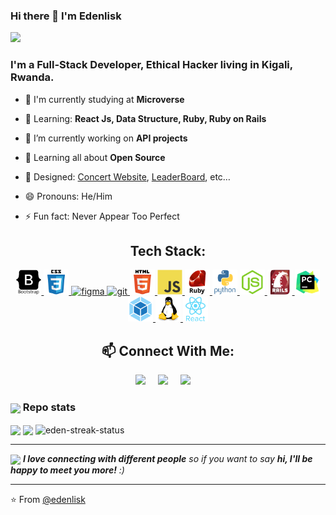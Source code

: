 ### Hi there 👋 I'm Edenlisk
<img src="https://indoanalytica.com/static/images/bannerr.gif">
<link rel="stylesheet" href="https://cdn.jsdelivr.net/gh/devicons/devicon@v2.15.1/devicon.min.css">

### I'm a Full-Stack Developer, Ethical Hacker living in Kigali, Rwanda.


- 🏢 I'm currently studying at **Microverse**

- 📙 Learning: **React Js, Data Structure, Ruby, Ruby on Rails**
  
- 🔭 I’m currently working on **API projects**

- 🌱 Learning all about **Open Source**

- 💅 Designed: [Concert Website](https://edenlisk.github.io/concert-website/), [LeaderBoard](https://edenlisk.github.io/Leaderboard/dist/), etc…
  
- 😄 Pronouns: He/Him
  
- ⚡ Fun fact: Never Appear Too Perfect

## <h2 align ="center">Tech Stack:</h2>
<p align="center"> <a href="https://getbootstrap.com" target="_blank" rel="noreferrer"> <img src="https://raw.githubusercontent.com/devicons/devicon/master/icons/bootstrap/bootstrap-plain-wordmark.svg" alt="bootstrap" width="40" height="40"/> </a> <a href="https://www.w3schools.com/css/" target="_blank" rel="noreferrer"> <img src="https://raw.githubusercontent.com/devicons/devicon/master/icons/css3/css3-original-wordmark.svg" alt="css3" width="40" height="40"/> </a> <a href="https://www.figma.com/" target="_blank" rel="noreferrer"> <img src="https://www.vectorlogo.zone/logos/figma/figma-icon.svg" alt="figma" width="40" height="40"/> </a> <a href="https://git-scm.com/" target="_blank" rel="noreferrer"> <img src="https://www.vectorlogo.zone/logos/git-scm/git-scm-icon.svg" alt="git" width="40" height="40"/> </a> <a href="https://www.w3.org/html/" target="_blank" rel="noreferrer"> <img src="https://raw.githubusercontent.com/devicons/devicon/master/icons/html5/html5-original-wordmark.svg" alt="html5" width="40" height="40"/> </a> <a href="https://developer.mozilla.org/en-US/docs/Web/JavaScript" target="_blank" rel="noreferrer"> <img src="https://raw.githubusercontent.com/devicons/devicon/master/icons/javascript/javascript-original.svg" alt="javascript" width="40" height="40"/> </a> <a href="https://developer.mozilla.org/en-US/docs/Web/JavaScript" target="_blank" rel="noreferrer"> <img src="https://raw.githubusercontent.com/devicons/devicon/master/icons/ruby/ruby-original-wordmark.svg" alt="ruby" width="40" height="40"/> </a><a href="#" target="_blank" rel="noreferrer"> <img src="https://raw.githubusercontent.com/devicons/devicon/master/icons/python/python-original-wordmark.svg" alt="python" width="40" height="40"/> </a><a href="#" target="_blank" rel="noreferrer"> <img src="https://raw.githubusercontent.com/devicons/devicon/master/icons/nodejs/nodejs-original.svg" alt="nodejs" width="40" height="40"/> </a><a href="#" target="_blank" rel="noreferrer"> <img src="https://raw.githubusercontent.com/devicons/devicon/master/icons/rails/rails-original-wordmark.svg" alt="rails" width="40" height="40"/> </a><a href="#" target="_blank" rel="noreferrer"> <img src="https://raw.githubusercontent.com/devicons/devicon/master/icons/pycharm/pycharm-original.svg" alt="pycharm" width="40" height="40"/> </a><a href="#" target="_blank" rel="noreferrer"> <img src="https://raw.githubusercontent.com/devicons/devicon/master/icons/webpack/webpack-original.svg" alt="webpack" width="40" height="40"/> </a><a href="#" target="_blank" rel="noreferrer"> <img src="https://raw.githubusercontent.com/devicons/devicon/master/icons/linux/linux-original.svg" alt="linux" width="40" height="40"/> </a><a href="#" target="_blank" rel="noreferrer"> <img src="https://raw.githubusercontent.com/devicons/devicon/master/icons/react/react-original-wordmark.svg" alt="react" width="40" height="40"/> </a></p>


<h2  align="center">📫 Connect With Me:</h2>
<p align="center">
  <a target="_blank"href="https://www.linkedin.com/in/nsanzimfura-enock-nkumbuyedeni-ba33141b5/"><img src="https://img.shields.io/badge/linkedin-%230077B5.svg?&style=for-the-badge&logo=linkedin&logoColor=white" /></a>&nbsp;&nbsp;&nbsp;&nbsp;
  <a href="mailto:contato.nkumbuyenock@gmail.com"><img src="https://img.shields.io/badge/gmail-%23D14836.svg?&style=for-the-badge&logo=gmail&logoColor=white" /></a>&nbsp;&nbsp;&nbsp;&nbsp;
  <a target="_blank"href="https://wa.me/250786957549"><img  height= "29"src="https://img.shields.io/badge/-Whatsapp-4CA143?style=flat-square&labelColor=4CA143&logo=whatsapp&logoColor=white&link=https://api.whatsapp.com/send?phone=250785478696" /></a>&nbsp;&nbsp;&nbsp;&nbsp;
</p>

### <img align ="center" src="https://raw.githubusercontent.com/alexnaiman/alexnaiman/master/resources/stats.png" width="35px" /> Repo stats

<img align ="center" src="https://github-readme-stats.vercel.app/api?username=edenlisk&theme=tokyonight&show_icons=true"/>
<img align ="center" src="https://github-readme-stats.vercel.app/api/top-langs/?username=edenlisk&theme=tokyonight&show_icons=true"/>
<img align="center" src="https://github-readme-streak-stats.herokuapp.com/?user=edenlisk&&theme=tokyonight&show_icons=true" alt="eden-streak-status" />


---

<img  align ="center" src="https://cdn.dribbble.com/users/983883/screenshots/4544183/media/637a1724c1b6a1a7aab0e067f0f60082.gif" width="60"> <em><b>I love connecting with different people</b> so if you want to say <b>hi, I'll be happy to meet you more!</b> :)</em>

---

⭐️ From [@edenlisk](https://github.com/edenlisk)
